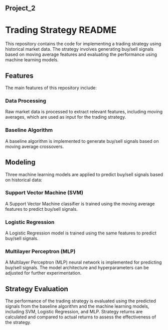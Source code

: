 ## Project_2


# Trading Strategy README

This repository contains the code for implementing a trading strategy using historical market data. The strategy involves generating buy/sell signals based on moving average features and evaluating the performance using machine learning models.

## Features

The main features of this repository include:

### Data Processing

Raw market data is processed to extract relevant features, including moving averages, which are used as input for the trading strategy.

### Baseline Algorithm

A baseline algorithm is implemented to generate buy/sell signals based on moving average crossovers.

## Modeling

Three machine learning models are applied to predict buy/sell signals based on historical data:

### Support Vector Machine (SVM)

A Support Vector Machine classifier is trained using the moving average features to predict buy/sell signals.

### Logistic Regression

A Logistic Regression model is trained using the same features to predict buy/sell signals.

### Multilayer Perceptron (MLP)

A Multilayer Perceptron (MLP) neural network is implemented for predicting buy/sell signals. The model architecture and hyperparameters can be adjusted for further experimentation.

## Strategy Evaluation

The performance of the trading strategy is evaluated using the predicted signals from the baseline algorithm and the machine learning models, including SVM, Logistic Regression, and MLP. Strategy returns are calculated and compared to actual returns to assess the effectiveness of the strategy.

